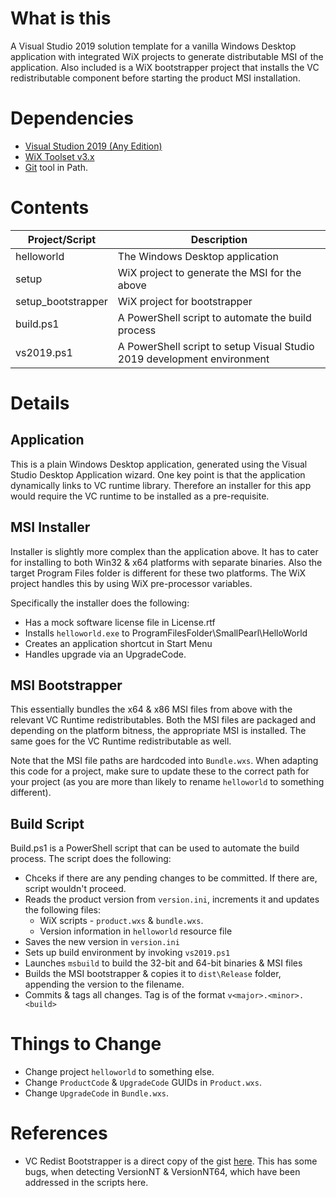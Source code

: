 # What is this
A Visual Studio 2019 solution template for a vanilla Windows Desktop application with integrated WiX projects to generate distributable MSI of the application. Also included is a WiX bootstrapper project that installs the VC redistributable component before starting the product MSI installation.

# Dependencies
* [Visual Studion 2019 (Any Edition)](https://visualstudio.microsoft.com/downloads/)
* [WiX Toolset v3.x](https://wixtoolset.org/)
* [Git](https://git-scm.com/) tool in Path.

# Contents
Project/Script | Description
--------|------------
helloworld | The Windows Desktop application
setup | WiX project to generate the MSI for the above
setup_bootstrapper | WiX project for bootstrapper
build.ps1 | A PowerShell script to automate the build process
vs2019.ps1 | A PowerShell script to setup Visual Studio 2019 development environment

# Details
## Application
This is a plain Windows Desktop application, generated using the Visual Studio Desktop Application wizard. One key point is that the application dynamically links to VC runtime library. Therefore an installer for this  app would require the VC runtime to be installed as a pre-requisite.

## MSI Installer
Installer is slightly more complex than the application above. It has to cater for installing to both Win32 & x64 platforms with separate binaries. Also the target Program Files folder is different for these two platforms. The WiX project handles this by using WiX pre-processor variables.

Specifically the installer does the following:
* Has a mock software license file in License.rtf
* Installs `helloworld.exe` to ProgramFilesFolder\SmallPearl\HelloWorld
* Creates an application shortcut in Start Menu
* Handles upgrade via an UpgradeCode.

## MSI Bootstrapper
This essentially bundles the x64 & x86 MSI files from above with the relevant VC Runtime redistributables. Both the MSI files are packaged and depending on the platform bitness, the appropriate MSI is installed. The same goes for the VC Runtime redistributable as well.

Note that the MSI file paths are hardcoded into `Bundle.wxs`. When adapting this code for a project, make sure to update these to the correct path for your project (as you are more than likely to rename `helloworld` to something different).

## Build Script
Build.ps1 is a PowerShell script that can be used to automate the build process. The script does the following:
* Chceks if there are any pending changes to be committed. If there are, script wouldn't proceed.
* Reads the product version from `version.ini`, increments it and updates the following files:
  * WiX scripts - `product.wxs` & `bundle.wxs`.
  * Version information in `helloworld` resource file
* Saves the new version in `version.ini`
* Sets up build environment by invoking `vs2019.ps1`
* Launches `msbuild` to build the 32-bit and 64-bit binaries & MSI files
* Builds the MSI bootstrapper & copies it to `dist\Release` folder, appending the version to the filename.
* Commits & tags all changes. Tag is of the format `v<major>.<minor>.<build>`

# Things to Change
* Change project `helloworld` to something else.
* Change `ProductCode` & `UpgradeCode` GUIDs in `Product.wxs`.
* Change `UpgradeCode` in `Bundle.wxs`.

# References
* VC Redist Bootstrapper is a direct copy of the gist [here](https://gist.github.com/nathancorvussolis/6852ba282647aeb0c5c00e742e28eb48). This has some bugs, when detecting VersionNT & VersionNT64, which have been addressed in the scripts here.